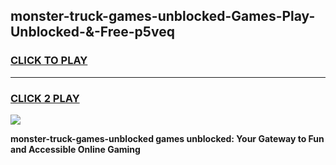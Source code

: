 
## monster-truck-games-unblocked-Games-Play-Unblocked-&-Free-p5veq
<h3>
<a href="https://premium76.site?title=monster-truck-games-unblocked&ref=24A">CLICK TO PLAY</a></h3>
<hr>

<h3>
<a href="https://premium76.site?title=monster-truck-games-unblocked&ref=24A">CLICK 2 PLAY</a>
  
</h3>

<a href="https://premium76.site?title=monster-truck-games-unblocked&ref=24A"><img src="https://clearcache.store/games.png"></a>


**monster-truck-games-unblocked games unblocked: Your Gateway to Fun and Accessible Online Gaming**
